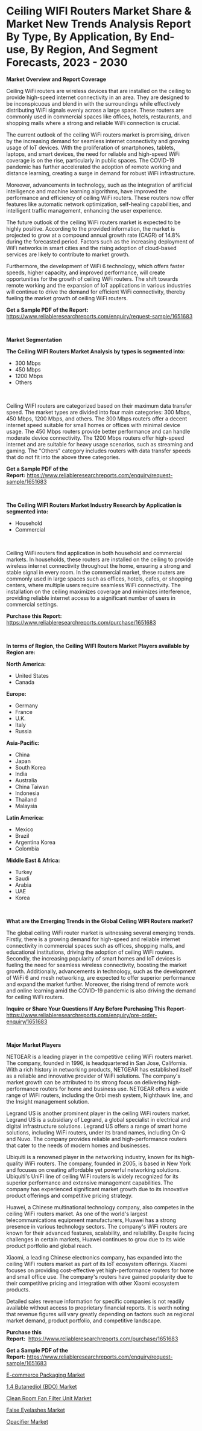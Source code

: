 <p><h1>Ceiling WIFI Routers Market Share & Market New Trends Analysis Report By Type, By Application, By End-use, By Region, And Segment Forecasts, 2023 - 2030</h1></p><p><strong>Market Overview and Report Coverage</strong></p>
<p><p>Ceiling WiFi routers are wireless devices that are installed on the ceiling to provide high-speed internet connectivity in an area. They are designed to be inconspicuous and blend in with the surroundings while effectively distributing WiFi signals evenly across a large space. These routers are commonly used in commercial spaces like offices, hotels, restaurants, and shopping malls where a strong and reliable WiFi connection is crucial.</p><p>The current outlook of the ceiling WiFi routers market is promising, driven by the increasing demand for seamless internet connectivity and growing usage of IoT devices. With the proliferation of smartphones, tablets, laptops, and smart devices, the need for reliable and high-speed WiFi coverage is on the rise, particularly in public spaces. The COVID-19 pandemic has further accelerated the adoption of remote working and distance learning, creating a surge in demand for robust WiFi infrastructure.</p><p>Moreover, advancements in technology, such as the integration of artificial intelligence and machine learning algorithms, have improved the performance and efficiency of ceiling WiFi routers. These routers now offer features like automatic network optimization, self-healing capabilities, and intelligent traffic management, enhancing the user experience.</p><p>The future outlook of the ceiling WiFi routers market is expected to be highly positive. According to the provided information, the market is projected to grow at a compound annual growth rate (CAGR) of 14.8% during the forecasted period. Factors such as the increasing deployment of WiFi networks in smart cities and the rising adoption of cloud-based services are likely to contribute to market growth.</p><p>Furthermore, the development of WiFi 6 technology, which offers faster speeds, higher capacity, and improved performance, will create opportunities for the growth of ceiling WiFi routers. The shift towards remote working and the expansion of IoT applications in various industries will continue to drive the demand for efficient WiFi connectivity, thereby fueling the market growth of ceiling WiFi routers.</p></p>
<p><strong>Get a Sample PDF of the Report:</strong> <a href="https://www.reliableresearchreports.com/enquiry/request-sample/1651683">https://www.reliableresearchreports.com/enquiry/request-sample/1651683</a></p>
<p>&nbsp;</p>
<p><strong>Market Segmentation</strong></p>
<p><strong>The Ceiling WIFI Routers Market Analysis by types is segmented into:</strong></p>
<p><ul><li>300 Mbps</li><li>450 Mbps</li><li>1200 Mbps</li><li>Others</li></ul></p>
<p>&nbsp;</p>
<p><p>Ceiling WIFI routers are categorized based on their maximum data transfer speed. The market types are divided into four main categories: 300 Mbps, 450 Mbps, 1200 Mbps, and others. The 300 Mbps routers offer a decent internet speed suitable for small homes or offices with minimal device usage. The 450 Mbps routers provide better performance and can handle moderate device connectivity. The 1200 Mbps routers offer high-speed internet and are suitable for heavy usage scenarios, such as streaming and gaming. The "Others" category includes routers with data transfer speeds that do not fit into the above three categories.</p></p>
<p><strong>Get a Sample PDF of the Report:</strong>&nbsp;<a href="https://www.reliableresearchreports.com/enquiry/request-sample/1651683">https://www.reliableresearchreports.com/enquiry/request-sample/1651683</a></p>
<p>&nbsp;</p>
<p><strong>The Ceiling WIFI Routers Market Industry Research by Application is segmented into:</strong></p>
<p><ul><li>Household</li><li>Commercial</li></ul></p>
<p>&nbsp;</p>
<p><p>Ceiling WiFi routers find application in both household and commercial markets. In households, these routers are installed on the ceiling to provide wireless internet connectivity throughout the home, ensuring a strong and stable signal in every room. In the commercial market, these routers are commonly used in large spaces such as offices, hotels, cafes, or shopping centers, where multiple users require seamless WiFi connectivity. The installation on the ceiling maximizes coverage and minimizes interference, providing reliable internet access to a significant number of users in commercial settings.</p></p>
<p><strong>Purchase this Report:</strong>&nbsp; <a href="https://www.reliableresearchreports.com/purchase/1651683">https://www.reliableresearchreports.com/purchase/1651683</a></p>
<p>&nbsp;</p>
<p><strong>In terms of Region, the Ceiling WIFI Routers Market Players available by Region are:</strong></p>
<p>
    <p> <strong> North America: </strong>
        <ul>
            <li>United States</li>
            <li>Canada</li>
        </ul>
        </p> 
    <p> <strong> Europe: </strong>
        <ul>
            <li>Germany</li>
            <li>France</li>
            <li>U.K.</li>
            <li>Italy</li>
            <li>Russia</li>
        </ul>
        </p> 
    <p> <strong> Asia-Pacific: </strong>
        <ul>
            <li>China</li>
            <li>Japan</li>
            <li>South Korea</li>
            <li>India</li>
            <li>Australia</li>
            <li>China Taiwan</li>
            <li>Indonesia</li>
            <li>Thailand</li>
            <li>Malaysia</li>
        </ul>
        </p> 
    <p> <strong> Latin America: </strong>
        <ul>
            <li>Mexico</li>
            <li>Brazil</li>
            <li>Argentina Korea</li>
            <li>Colombia</li>
        </ul>
        </p> 
    <p> <strong> Middle East & Africa: </strong>
        <ul>
            <li>Turkey</li>
            <li>Saudi</li>
            <li>Arabia</li>
            <li>UAE</li>
            <li>Korea</li>
        </ul>
    </p>
    </p>
<p>&nbsp;</p>
<p><strong>What are the Emerging Trends in the Global Ceiling WIFI Routers market?</strong></p>
<p><p>The global ceiling WiFi router market is witnessing several emerging trends. Firstly, there is a growing demand for high-speed and reliable internet connectivity in commercial spaces such as offices, shopping malls, and educational institutions, driving the adoption of ceiling WiFi routers. Secondly, the increasing popularity of smart homes and IoT devices is fueling the need for seamless wireless connectivity, boosting the market growth. Additionally, advancements in technology, such as the development of WiFi 6 and mesh networking, are expected to offer superior performance and expand the market further. Moreover, the rising trend of remote work and online learning amid the COVID-19 pandemic is also driving the demand for ceiling WiFi routers.</p></p>
<p><strong>Inquire or Share Your Questions If Any Before Purchasing This Report</strong>- <a href="https://www.reliableresearchreports.com/enquiry/pre-order-enquiry/1651683">https://www.reliableresearchreports.com/enquiry/pre-order-enquiry/1651683</a></p>
<p>&nbsp;</p>
<p><strong>Major Market Players</strong></p>
<p><p>NETGEAR is a leading player in the competitive ceiling WiFi routers market. The company, founded in 1996, is headquartered in San Jose, California. With a rich history in networking products, NETGEAR has established itself as a reliable and innovative provider of WiFi solutions. The company's market growth can be attributed to its strong focus on delivering high-performance routers for home and business use. NETGEAR offers a wide range of WiFi routers, including the Orbi mesh system, Nighthawk line, and the Insight management solution.</p><p>Legrand US is another prominent player in the ceiling WiFi routers market. Legrand US is a subsidiary of Legrand, a global specialist in electrical and digital infrastructure solutions. Legrand US offers a range of smart home solutions, including WiFi routers, under its brand names, including On-Q and Nuvo. The company provides reliable and high-performance routers that cater to the needs of modern homes and businesses.</p><p>Ubiquiti is a renowned player in the networking industry, known for its high-quality WiFi routers. The company, founded in 2005, is based in New York and focuses on creating affordable yet powerful networking solutions. Ubiquiti's UniFi line of ceiling WiFi routers is widely recognized for its superior performance and extensive management capabilities. The company has experienced significant market growth due to its innovative product offerings and competitive pricing strategy.</p><p>Huawei, a Chinese multinational technology company, also competes in the ceiling WiFi routers market. As one of the world's largest telecommunications equipment manufacturers, Huawei has a strong presence in various technology sectors. The company's WiFi routers are known for their advanced features, scalability, and reliability. Despite facing challenges in certain markets, Huawei continues to grow due to its wide product portfolio and global reach.</p><p>Xiaomi, a leading Chinese electronics company, has expanded into the ceiling WiFi routers market as part of its IoT ecosystem offerings. Xiaomi focuses on providing cost-effective yet high-performance routers for home and small office use. The company's routers have gained popularity due to their competitive pricing and integration with other Xiaomi ecosystem products.</p><p>Detailed sales revenue information for specific companies is not readily available without access to proprietary financial reports. It is worth noting that revenue figures will vary greatly depending on factors such as regional market demand, product portfolio, and competitive landscape.</p></p>
<p><strong>Purchase this Report:</strong>&nbsp;&nbsp;<a href="https://www.reliableresearchreports.com/purchase/1651683">https://www.reliableresearchreports.com/purchase/1651683</a></p>
<p></p>
<p><strong>Get a Sample PDF of the Report:</strong>&nbsp;<a href="https://www.reliableresearchreports.com/enquiry/request-sample/1651683">https://www.reliableresearchreports.com/enquiry/request-sample/1651683</a></p>
<p><p><a href="https://www.linkedin.com/pulse/e-commerce-packaging-market-insights-players-forecast/">E-commerce Packaging Market</a></p><p><a href="https://www.linkedin.com/pulse/14-butanediol-bdo-market-size-share-global-analysis-report/">1,4 Butanediol (BDO) Market</a></p><p><a href="https://www.linkedin.com/pulse/clean-room-fan-filter-unit-market-research-report-unlocks/">Clean Room Fan Filter Unit Market</a></p><p><a href="https://medium.com/@laurenbrown1918/false-eyelashes-market-size-growth-forecast-2023-2030-10ec74cae493">False Eyelashes Market</a></p><p><a href="https://medium.com/@dashawnmoen/opacifier-market-size-growth-forecast-2023-2030-5b2ef4c1a342">Opacifier Market</a></p></p>